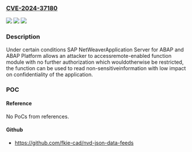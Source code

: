 ### [CVE-2024-37180](https://cve.mitre.org/cgi-bin/cvename.cgi?name=CVE-2024-37180)
![](https://img.shields.io/static/v1?label=Product&message=SAP%20NetWeaver%20Application%20Server%20for%20ABAP%20and%20ABAP%20Platform&color=blue)
![](https://img.shields.io/static/v1?label=Version&message=%3D%20SAP_BASIS%20700%20&color=brighgreen)
![](https://img.shields.io/static/v1?label=Vulnerability&message=CWE-200%3A%20Exposure%20of%20Sensitive%20Information%20to%20an%20Unauthorized%20Actor&color=brighgreen)

### Description

Under certain conditions SAP NetWeaverApplication Server for ABAP and ABAP Platform allows an attacker to accessremote-enabled function module with no further authorization which wouldotherwise be restricted, the function can be used to read non-sensitiveinformation with low impact on confidentiality of the application.

### POC

#### Reference
No PoCs from references.

#### Github
- https://github.com/fkie-cad/nvd-json-data-feeds


